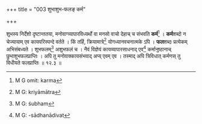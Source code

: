 +++
title = "003 शुभाशुभ-फलङ् कर्म"

+++


शुभस्य निर्देशो दृष्टान्ततया, मनोवाग्व्यापारविध्यर्थो वा मनसो वाचो देहाच् च संभवति **कर्म**[^२१] । **कर्म**शब्दो न चेज्यायाम् एव कायपरिस्पन्दे वर्तते । किं तर्हि, क्रियामात्रे[^२२] योगध्यानवचनात्मके ऽपि । **फल**शब्दः प्रत्येकम् अभिसंबध्यते । शुभफलम्[^२३] अशुभफलं च । नैवं विज्ञेयं कायव्यापारसाधनाद् एव[^२४] कर्मानुष्ठानाच् छुभाशुभफलप्राप्तिः । अपि तु मनोवाक्कायसंभवाद् अप्य् एवम् एव । तस्माद् अपि त्रिविधात् कर्मणस् तु विधीयते फलप्राप्तिः ॥ १२.३ ॥


[^२४]:
     M G: -sādhanādivat


[^२३]:
     M G: śubham


[^२२]:
     M G: kriyāmātra


[^२१]:
     M G omit: karma